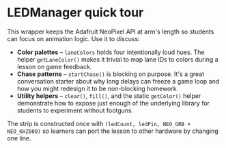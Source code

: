 # LEDManager quick tour

This wrapper keeps the Adafruit NeoPixel API at arm's length so students can focus on animation logic.
Use it to discuss:

* **Color palettes** – `laneColors` holds four intentionally loud hues. The helper `getLaneColor()` makes
  it trivial to map lane IDs to colors during a lesson on game feedback.
* **Chase patterns** – `startChase()` is blocking on purpose. It's a great conversation starter about why
  long delays can freeze a game loop and how you might redesign it to be non-blocking homework.
* **Utility helpers** – `clear()`, `fill()`, and the static `getColor()` helper demonstrate how to expose
  just enough of the underlying library for students to experiment without footguns.

The strip is constructed once with `(ledCount, ledPin, NEO_GRB + NEO_KHZ800)` so learners can port the
lesson to other hardware by changing one line.

